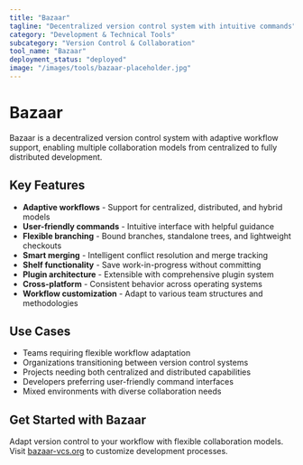 ```yaml
---
title: "Bazaar"
tagline: "Decentralized version control system with intuitive commands"
category: "Development & Technical Tools"
subcategory: "Version Control & Collaboration"
tool_name: "Bazaar"
deployment_status: "deployed"
image: "/images/tools/bazaar-placeholder.jpg"
---
```


# Bazaar

Bazaar is a decentralized version control system with adaptive workflow support, enabling multiple collaboration models from centralized to fully distributed development.

## Key Features

- **Adaptive workflows** - Support for centralized, distributed, and hybrid models
- **User-friendly commands** - Intuitive interface with helpful guidance
- **Flexible branching** - Bound branches, standalone trees, and lightweight checkouts
- **Smart merging** - Intelligent conflict resolution and merge tracking
- **Shelf functionality** - Save work-in-progress without committing
- **Plugin architecture** - Extensible with comprehensive plugin system
- **Cross-platform** - Consistent behavior across operating systems
- **Workflow customization** - Adapt to various team structures and methodologies

## Use Cases

- Teams requiring flexible workflow adaptation
- Organizations transitioning between version control systems
- Projects needing both centralized and distributed capabilities
- Developers preferring user-friendly command interfaces
- Mixed environments with diverse collaboration needs

## Get Started with Bazaar

Adapt version control to your workflow with flexible collaboration models. Visit [bazaar-vcs.org](http://bazaar-vcs.org) to customize development processes.